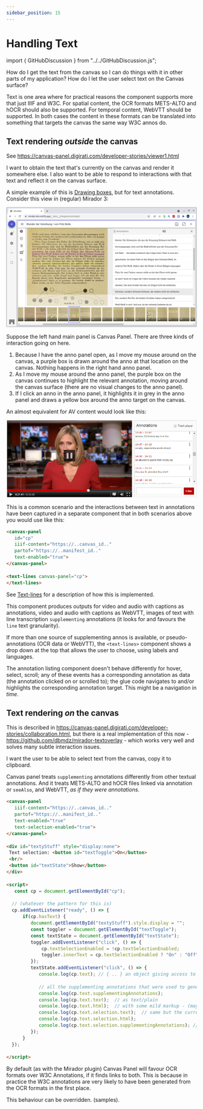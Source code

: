 ```yaml
---
sidebar_position: 15
---
```


# Handling Text

import { GitHubDiscussion } from "../../GitHubDiscussion.js";


How do I get the text from the canvas so I can do things with it in other parts of my application?
How do I let the user select text on the Canvas surface?

Text is one area where for practical reasons the component supports more that just IIIF and W3C.
For spatial content, the OCR formats METS-ALTO and hOCR should also be supported.
For temporal content, WebVTT should be supported.
In both cases the content in these formats can be translated into something that targets the canvas the same way W3C annos do.

## Text rendering _outside_ the canvas

See https://canvas-panel.digirati.com/developer-stories/viewer1.html

I want to obtain the text that's currently on the canvas and render it somewhere else.
I also want to be able to respond to interactions with that text and reflect it on the canvas surface.

A simple example of this is [Drawing boxes](./drawing-boxes), but for text annotations. Consider this view in (regular) Mirador 3:

![image](../../static/img/examples/mirador.png)

Suppose the left hand main panel is Canvas Panel. 
There are three kinds of interaction going on here. 
1. Because I have the anno panel open, as I move my mouse around on the canvas, a purple box is drawn around the anno at that location on the canvas. Nothing happens in the right hand anno panel.
2. As I move my mouse around the anno panel, the purple box on the canvas continues to highlight the relevant annotation, moving around the canvas surface (there are no visual changes to the anno panel).
3. If I click an anno in the anno panel, it highlights it in grey in the anno panel and draws a yellow box around the anno target on the canvas.

An almost equivalent for AV content would look like this:

![image](../../static/img/examples/bbc.png)

This is a common scenario and the interactions between text in annotations have been captured in a separate component that in both scenarios above you would use like this:

```html
<canvas-panel
   id="cp"
   iiif-content="https://..canvas_id.."
   partof="https://..manifest_id.."
   text-enabled="true">
</canvas-panel>

<text-lines canvas-panel="cp">
</text-lines>
```

See [Text-lines](../../docs/components/text-lines) for a description of how this is implemented.

This component produces outputs for video and audio with captions as annotations, video and audio with captions as WebVTT, images of text with line transcription `supplementing` annotations (it looks for and favours the `line` text granularity).

If more than one source of supplementing annos is available, or pseudo-annotations (OCR data or WebVTT), the `<text-lines>` component shows a drop down at the top that allows the user to choose, using labels and languages.

The annotation listing component doesn't behave differently for hover, select, scroll; any of these events has a corresponding annotation as data (the annotation clicked on or scrolled to); the glue code navigates to and/or highlights the corresponding annotation target. This might be a navigation in _time_.

## Text rendering _on_ the canvas

This is described in https://canvas-panel.digirati.com/developer-stories/collaboration.html, but there is a real implementation of this now - https://github.com/dbmdz/mirador-textoverlay - which works very well and solves many subtle interaction issues.

I want the user to be able to select text from the canvas, copy it to clipboard.

Canvas panel treats `supplementing` annotations differently from other textual annotations. And it treats METS-ALTO and hOCR files linked via annotation or `seeAlso`, and WebVTT, _as if they were annotations_.


```html
<canvas-panel
   iiif-content="https://..canvas_id.."
   partof="https://..manifest_id.."
   text-enabled="true"
   text-selection-enabled="true">
</canvas-panel>

<div id="textyStuff" style="display:none">
 Text selection: <button id="textToggle">On</button>
 <br/>
 <button id="textState">Show</button>
</div>

<script>
   const cp = document.getElementById("cp"); ​

  ​// (whatever the pattern for this is)
  ​cp.addEventListener("ready", () => { 
     ​ if(cp.hasText) {  
         document.getElementById("textyStuff").style.display = "";
         const toggler = document.getElementById("textToggle"); 
         const textState = document.getElementById("textState"); 
         toggler.addEventListener("click", () => {
             cp.textSelectionEnabled = !cp.textSelectionEnabled;
             toggler.innerText = cp.textSelectionEnabled ? "On" : "Off";
         });
         textState.addEventListener("click", () => {
            console.log(cp.text); // { .. } an object giving access to various properties of the text
            
            // all the supplementing annotations that were used to generate the /text object.
            console.log(cp.text.supplementingAnnotations); 
            console.log(cp.text.text);  // as text/plain
            console.log(cp.text.html);  // with some mild markup - (maybe only <br/>?)
            console.log(cp.text.selection.text);  // same but the current user selection
            console.log(cp.text.selection.html);
            console.log(cp.text.selection.supplementingAnnotations); // just those in the current selection
         });
      }
  ​});

</script>
```

By default (as with the Mirador plugin) Canvas Panel will favour OCR formats over W3C Annotations, if it finds links to both. This is because in practice the W3C annotations are very likely to have been generated from the OCR formats in the first place.

This behaviour can be overridden. (samples).



<GitHubDiscussion ghid="15" />



